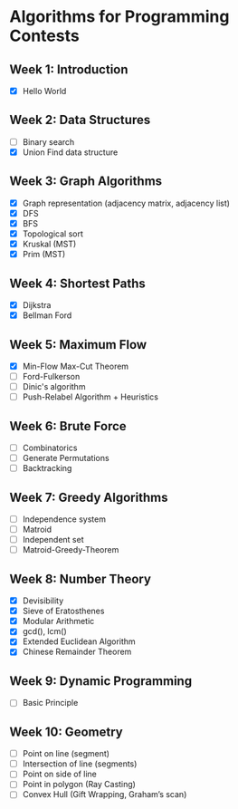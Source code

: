 # Algorithms for Programming Contests

## Week 1: Introduction
- [x] Hello World

## Week 2: Data Structures
- [ ] Binary search
- [x] Union Find data structure

## Week 3: Graph Algorithms
- [x] Graph representation (adjacency matrix, adjacency list)
- [x] DFS
- [x] BFS
- [x] Topological sort
- [x] Kruskal (MST)
- [x] Prim (MST)

## Week 4: Shortest Paths
- [x] Dijkstra
- [x] Bellman Ford

## Week 5: Maximum Flow
- [x] Min-Flow Max-Cut Theorem
- [ ] Ford-Fulkerson
- [ ] Dinic's algorithm
- [ ] Push-Relabel Algorithm + Heuristics

## Week 6: Brute Force
- [ ] Combinatorics
- [ ] Generate Permutations
- [ ] Backtracking

## Week 7: Greedy Algorithms
- [ ] Independence system
- [ ] Matroid
- [ ] Independent set
- [ ] Matroid-Greedy-Theorem

## Week 8: Number Theory
- [x] Devisibility
- [x] Sieve of Eratosthenes
- [x] Modular Arithmetic
- [x] gcd(), lcm()
- [x] Extended Euclidean Algorithm
- [x] Chinese Remainder Theorem

## Week 9: Dynamic Programming
- [ ] Basic Principle

## Week 10: Geometry
- [ ] Point on line (segment)
- [ ] Intersection of line (segments)
- [ ] Point on side of line
- [ ] Point in polygon (Ray Casting)
- [ ] Convex Hull (Gift Wrapping, Graham’s scan)
